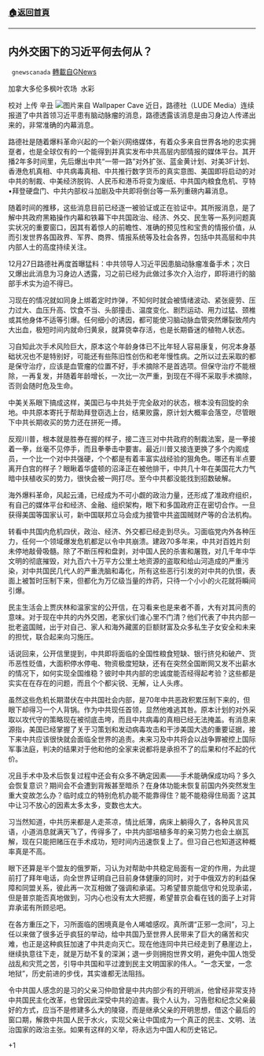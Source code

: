 ###  [:house:返回首頁](https://github.com/ourhimalayas/txt)
---

## 内外交困下的习近平何去何从？
` gnewscanada` [轉載自GNews](https://gnews.org/zh-hans/697192/)

加拿大多伦多枫叶农场  水彩

校对 上传 辛丑
![]()![](https://gnews.org/wp-content/uploads/2020/12/X-1-scaled.jpg)图片来自 Wallpaper Cave
近日，路德社（LUDE Media）连续报道了中共首领习近平患有脑动脉瘤的消息，路德透露该消息是由习身边人传递出来的，非常准确的内幕消息。

路德社是随着爆料革命兴起的一个新兴网络媒体，有着众多来自世界各地的忠实拥趸者，也是全球仅有的一个能得到并真实发布中共高层内部情报的媒体平台。其开播2年多时间里，先后爆出中共“一带一路”对外扩张、蓝金黄计划、对美3F计划、香港危机真相、中共病毒真相、中共推行数字货币的真实意图、美国即将启动的对中共的制裁、中美经济脱钩、人民币和港币将变为废纸、中共国内粮食危机、亨特•拜登硬盘门、中共内部权斗加剧及中共即将倒台等一系列重磅内幕消息。

随着时间的推移，这些消息目前已经逐一被验证或正在验证中。其所报消息，是了解中共政府黑箱操作内幕和铁幕下中共国政治、经济、外交、民生等一系列问题真实状况的重要窗口，因其有着惊人的前瞻性、准确的预见性和宝贵的情报价值，从而引发世界各国政界、军界、商界、情报系统等及社会各界，包括中共高层和中共内部人士的高度持续关注。

12月27日路德社再度首曝猛料：中共领导人习近平因患脑动脉瘤准备手术；次日又爆出此消息为习身边人透露，习之前已经为此做过多次介入治疗，即将进行的脑部手术实为迫不得已。

习现在的情况就如同身上绑着定时炸弹，不知何时就会被情绪波动、紧张疲劳、压力过大、血压升高、饮食不当、头部撞击、温度变化、剧烈运动、用力过猛、颈椎或其他身体不适等引爆。任何细小的诱因，都可能使习脑动脉血管突然爆裂致颅内大出血，极短时间内就命归黄泉，就算侥幸存活，也是长期昏迷的植物人状态。

习自知此次手术风险巨大，原本这个年龄身体已不比年轻人容易康复，何况本身基础状况也不是特别好，可能还有些陈旧性创伤和老年慢性病。之所以过去采取的都是保守治疗，应该是血管瘤的位置不好，手术摘除不是首选项。但保守治疗不能根除，一再复发，并随着年龄增长，一次比一次严重，到现在不得不采取手术摘除，否则会随时危及生命。

中美关系眼下搞成这样，美国已与中共处于完全敌对的状态，根本没有回旋的余地。中共原本寄托于帮助拜登窃选上台，结果败露，原计划大概率会落空，尽管眼下中共长期收买的势力还在拼死一搏。

反观川普，根本就是胜券在握的样子，接二连三对中共政府的制裁法案，是一拳接着一拳，丝毫不见停手，而且拳拳击中要害。最近川普又接连更换了多个内阁成员，一个比一个对中共强硬，个个都是有着丰富实战经验的狠角色。哪还有半点要离开白宫的样子？眼瞅着华盛顿的沼泽正在被他排干，中共几十年在美国花大力气暗中扶植收买的势力，很快会被一网打尽。至今中共都没能找到招数破解。

海外爆料革命，风起云涌，已经成为不可小觑的政治力量，还形成了准政府组织，有自己的媒体平台和经济、金融、组织架构，眼下和多国政府正在密切合作。一旦获得美国等国家认可，新中国联邦立马会成为接管中共盗国贼财产等的合法机构。

转看中共国内危机四伏，政治、经济、外交都已经走到尽头。习面临党内外各种压力，任何一个领域爆发危机都足以令中共崩溃。建政70多年来，中共对百姓片刻未停地敲骨吸髓。除了不断压榨和盘剥，对中国人民的杀害和屠戮，对几千年中华文明的彻底摧毁，对九百六十万平方公里土地资源的盗取和给山河造成的严重污染，对中共国民几代人的严重洗脑和毒化，所有这些恶行引发的对中共的仇恨，表面上被暂时压制下来，但都化为万亿级当量的炸药，只待一个小小的火花就将瞬间引爆。

民主生活会上贾庆林和温家宝的公开信，在习看来也是来者不善，大有对其问责的意味。对于现在中共的内外交困，老家伙们谁心里不门清？他们代表了中共内部一批老盗国贼，出于对自己、家人和海外藏匿的巨额财富及众多私生子女安全和未来的担忧，联合起来向习施压。

话说回来，公开信里提到，中共即将面临的全国性粮食短缺、银行挤兑和破产、货币恶性贬值，大面积停水停电、物资极度短缺，还有在突然全国断网又发不出薪水的情况下，如何实现全国维稳？彼时中共内部的忠诚度能否经得起考验？这些都是实实在在存在的问题，而且个个都尖锐、无解，让人头疼。

虽然这些危机长期潜伏在中共国社会内部，是70年中共恶政积累压制下来的，但眼下却得习一个人背锅。作为中共现任首领，显然他难逃其咎。原本计划的对外采取以攻代守的策略现在被彻底击垮，而且中共病毒的真相已经无法掩盖。有消息来源指，美国已经掌握了关于习策划和发动病毒攻击和干涉美国大选的重要证据，接下来中共应该很快就会面临全世界的追责。未来习及中共将会以战争罪被控上国际军事法庭，判决的结果对于他和他的全家来说都将是承担不了的后果和付不起的代价。

况且手术中及术后恢复过程中还会有众多不确定因素——手术能确保成功吗？多久会恢复意识？期间会不会遭到背叛甚至暗杀？在身体功能未恢复前国内外突然发生重大变故怎么办？临时成立的特别危机办能不能靠得住？能不能稳得住局面？这其中让习不放心的因素太多太多，变数也太大。

习当然知道，中共历来都是人走茶凉，情比纸薄，病床上躺得久了，各种风言风语，小道消息就满天飞了，传得多了，中共内部培植多年的亲习势力也会土崩瓦解，现在只能把赌压在手术成功，短时间内迅速恢复上了。但习自己也知道这种概率真是不高。

眼下还算是半个盟友的俄罗斯，习认为对帮助中共稳定局面有一定的作用，为此提前打了拜年电话，向全世界证明自己目前身体健康的同时，对于中俄双方的利益保障和同盟关系，彼此再一次互相做了强调和承诺。习希望普京能信守和兑现承诺，但是普京能否真地做到，习内心也没有太大把握，希望普京会看在钱的面子上对背弃承诺有所顾忌吧。

在各方重压之下，习所面临的困境真是令人唏嘘感叹。真所谓“正邪一念间”，习上任以来做了很多近乎疯狂的举动，给中共国乃至世界人民带来了巨大的痛苦和灾难，也正是这种疯狂加速了中共走向灭亡。现在他连同中共已经走到了悬崖边上，继续执意往下走，就是万劫不复的深渊；退一步则拥抱世界文明，避免中国人饱受战乱和灾荒之苦，引导中共国和平过渡到民主文明国家的伟人。“一念天堂，一念地狱”，历史前进的步伐，其实谁都无法阻挡。

令中共国人感念的是习的父亲习仲勋曾是中共内部少有的开明派，他曾经非常支持中共国民主化改革，也曾因此深受中共的迫害。我个人认为，习告慰和纪念父亲最好的方式，应当不是修建多么大的陵寝，而是继承父亲的开明思想，借这个最后的窗口期，解救中共国人民于水火，实现父亲让中国成为一个真正的民主、文明、法治国家的政治主张。如果有这样的义举，将永远为中国人和历史铭记。

+1
